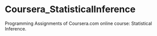 Coursera_StatisticalInference
=============================

Programming Assignments of Coursera.com online course: Statistical Inference.
